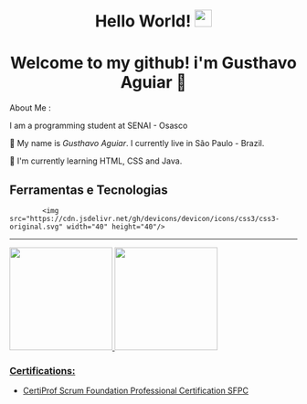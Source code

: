 <h1 align="center">
  Hello World!
  <img src="https://media.giphy.com/media/hvRJCLFzcasrR4ia7z/giphy.gif" width="30"/>
</h1>

<h1 align="center">
Welcome to my github! i'm Gusthavo Aguiar 👋
</h1>
About Me :

I am a programming student at SENAI - Osasco 

🌱 My name is _Gusthavo Aguiar_. I currently live in São Paulo - Brazil.

🔭 I'm currently learning HTML, CSS and Java.

## Ferramentas e Tecnologias


            
            <img src="https://cdn.jsdelivr.net/gh/devicons/devicon/icons/css3/css3-original.svg" width="40" height="40"/>
          
          

---

<div>
<a href="https://github.com/gusthavoaguiar">
<img height="180em" src="https://github-readme-stats.vercel.app/api/top-langs/?username=gusthavoaguiar&layout=compact&langs_count=7&theme=dracula"/>
<img height="180em" src="https://github-readme-stats.vercel.app/api?username=gusthavoaguiar&show_icons=true&theme=dracula&include_all_commits=true&count_private=true"/>
</div>

### Certifications:

- CertiProf Scrum Foundation Professional Certification SFPC
